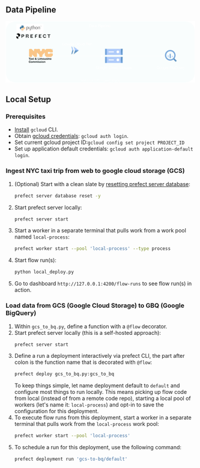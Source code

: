 ## Data Pipeline

![data pipeline](images/nyc_taxi_data_diagram.svg)

## Local Setup
### Prerequisites

- [Install](https://cloud.google.com/sdk/docs/install#deb) `gcloud` CLI.
- Obtain [gcloud credentials](https://cloud.google.com/sdk/gcloud/reference/auth/login): `gcloud auth login`.
- Set current gcloud project ID:`gcloud config set project PROJECT_ID`
- Set up application default credentials: `gcloud auth application-default login`.

### Ingest NYC taxi trip from web to google cloud storage (GCS)

1. (Optional) Start with a clean slate by [resetting prefect server database](https://docs.prefect.io/2.13.5/guides/host/?h=server#using-the-database):
    ```zsh
    prefect server database reset -y
    ```
1. Start prefect server locally:
    ```bash
    prefect server start
    ```
1. Start a worker in a separate terminal that pulls work from a work pool named `local-process`:
    ```bash
    prefect worker start --pool 'local-process' --type process
    ```
1. Start flow run(s):
    ```zsh
    python local_deploy.py
    ```
1. Go to dashboard `http://127.0.0.1:4200/flow-runs` to see flow run(s) in action.

### Load data from GCS (Google Cloud Storage) to GBQ (Google BigQuery)

1. Within `gcs_to_bq.py`, define a function with a `@flow` decorator.
1. Start prefect server locally (this is a self-hosted approach):
    ```bash
    prefect server start
    ```
1. Define a run a deployment interactively via prefect CLI, the part after colon is the function name that is decorated with `@flow`:
    ```bash
    prefect deploy gcs_to_bq.py:gcs_to_bq
    ```
    To keep things simple, let name deployment default to `default` and configure most things to run locally.  This means picking up flow code from local (instead of from a remote code repo), starting a local pool of workers (let's name it: `local-process`) and opt-in to save the configuration for this deployment.
1. To execute flow runs from this deployment, start a worker in a separate terminal that pulls work from the `local-process` work pool:
    ```bash
    prefect worker start --pool 'local-process'
    ```
1. To schedule a run for this deployment, use the following command:
    ```bash
    prefect deployment run 'gcs-to-bq/default'
    ```
